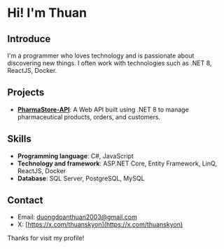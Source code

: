 # Hi! I'm Thuan

## Introduce

I'm a programmer who loves technology and is passionate about discovering new things. I often work with technologies such as .NET 8, ReactJS, Docker.

## Projects

- **[PharmaStore-API](https://github.com/ayana0409/PharmaShop.Api)**: A Web API built using .NET 8 to manage pharmaceutical products, orders, and customers.

## Skills

- **Programming language**: C#, JavaScript
- **Technology and framework**: ASP.NET Core, Entity Framework, LinQ, ReactJS, Docker
- **Database**: SQL Server, PostgreSQL, MySQL

## Contact

- Email: [duongdoanthuan2003@gmail.com](mailto:duongdoanthuan2003@gmail.com)
- X: [https://x.com/thuanskyon](https://x.com/thuanskyon)

Thanks for visit my profile!


<!---
ayana0409/ayana0409 is a ✨ special ✨ repository because its `README.md` (this file) appears on your GitHub profile.
You can click the Preview link to take a look at your changes.
--->
